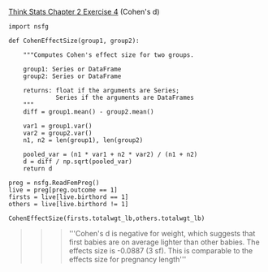 [Think Stats Chapter 2 Exercise 4](http://greenteapress.com/thinkstats2/html/thinkstats2003.html#toc24) (Cohen's d)

    import nsfg 

    def CohenEffectSize(group1, group2):

        """Computes Cohen's effect size for two groups.

        group1: Series or DataFrame
        group2: Series or DataFrame

        returns: float if the arguments are Series;
                 Series if the arguments are DataFrames
        """
        diff = group1.mean() - group2.mean()

        var1 = group1.var()
        var2 = group2.var()
        n1, n2 = len(group1), len(group2)

        pooled_var = (n1 * var1 + n2 * var2) / (n1 + n2)
        d = diff / np.sqrt(pooled_var)
        return d

    preg = nsfg.ReadFemPreg() 
    live = preg[preg.outcome == 1]
    firsts = live[live.birthord == 1] 
    others = live[live.birthord != 1]

    CohenEffectSize(firsts.totalwgt_lb,others.totalwgt_lb)

>>>'''Cohen's d is negative for weight, which suggests that first babies are on average lighter than other babies. 
The effects size is -0.0887 (3 sf). This is comparable to the effects size for pregnancy length''' 
